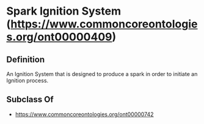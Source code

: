 # Spark Ignition System (https://www.commoncoreontologies.org/ont00000409)

## Definition
An Ignition System that is designed to produce a spark in order to initiate an Ignition process.

## Subclass Of
- https://www.commoncoreontologies.org/ont00000742

